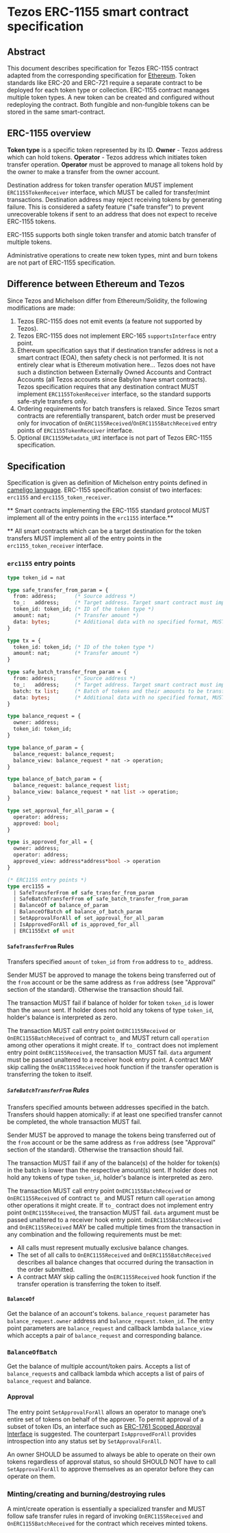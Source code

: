 # Tezos ERC-1155 smart contract specification

## Abstract

This document describes specification for Tezos ERC-1155 contract adapted from the
corresponding specification for [Ethereum](https://eips.ethereum.org/EIPS/eip-1155).
Token standards like ERC-20 and ERC-721 require a separate contract to be deployed for each
token type or collection. ERC-1155 contract manages multiple token types. A new token can be
created and configured without redeploying the contract. Both fungible and non-fungible tokens
can be stored in the same smart-contract.

## ERC-1155 overview

**Token type** is a specific token represented by its ID. **Owner** - Tezos address which can
hold tokens. **Operator** - Tezos address which initiates token transfer operation. **Operator**
must be approved to manage all tokens hold by the owner to make a transfer from the owner account.

Destination address for token transfer operation MUST implement `ERC1155TokenReceiver` interface,
which MUST be called for transfer/mint transactions. Destination address may reject receiving
tokens by generating failure. This is considered a safety feature ("safe transfer") to prevent
unrecoverable tokens if sent to an address that does not expect to receive ERC-1155 tokens.

ERC-1155 supports both single token transfer and atomic batch transfer of multiple tokens.

Administrative operations to create new token types, mint and burn tokens are not part of ERC-1155
specification.

## Difference between Ethereum and Tezos

Since Tezos and Michelson differ from Ethereum/Solidity, the following modifications are made:

1. Tezos ERC-1155 does not emit events (a feature not supported by Tezos).
2. Tezos ERC-1155 does not implement ERC-165 `supportsInterface` entry point.
3. Ethereum specification says that if destination transfer address is not a smart contract (EOA),
then safety check is not performed. It is not entirely clear what is Ethereum motivation here...
Tezos does not have such a distinction between Externally Owned Accounts and Contract Accounts (all
Tezos accounts since Babylon have smart contracts). Tezos specification requires that any destination
contract MUST implement `ERC1155TokenReceiver` interface, so the standard supports safe-style transfers
only.
4. Ordering requirements for batch transfers is relaxed. Since Tezos smart contracts are referentially
transparent, batch order must be preserved only for invocation of `OnERC1155Received`/`OnERC1155BatchReceived`
entry points of `ERC1155TokenReceiver` interface.
5. Optional `ERC1155Metadata_URI` interface is not part of Tezos ERC-1155 specification.

## Specification

Specification is given as definition of Michelson entry points defined in [cameligo language](https://ligolang.org).
ERC-1155 specification consist of two interfaces: `erc1155` and `erc1155_token_receiver`.

** Smart contracts implementing the ERC-1155 standard protocol MUST implement all of the entry points
in the `erc1155` interface.**

** All smart contracts which can be a target destination for the token transfers MUST implement all of the
entry points in the `erc1155_token_receiver` interface.

### `erc1155` entry points

```ocaml
type token_id = nat

type safe_transfer_from_param = {
  from: address;      (* Source address *)
  to_:   address;     (* Target address. Target smart contract must implement entry points from `erc1155_receiver` interface *)
  token_id: token_id; (* ID of the token type *)
  amount: nat;        (* Transfer amount *)
  data: bytes;        (* Additional data with no specified format, MUST be sent unaltered in call to `OnERC1155Received` on `to_` *)
}

type tx = {
  token_id: token_id; (* ID of the token type *)
  amount: nat;        (* Transfer amount *)
}

type safe_batch_transfer_from_param = {
  from: address;      (* Source address *)
  to_:   address;     (* Target address. Target smart contract must implement entry points from `erc1155_receiver` interface *)
  batch: tx list;     (* Batch of tokens and their amounts to be transferred *)
  data: bytes;        (* Additional data with no specified format, MUST be sent unaltered in call to `OnERC1155BatchReceived` on `to_` *)
}

type balance_request = {
  owner: address;
  token_id: token_id;
}

type balance_of_param = {
  balance_request: balance_request;
  balance_view: balance_request * nat -> operation;
}

type balance_of_batch_param = {
  balance_request: balance_request list;
  balance_view: balance_request * nat list -> operation;
}

type set_approval_for_all_param = {
  operator: address;
  approved: bool;
}

type is_approved_for_all = {
  owner: address;
  operator: address;
  approved_view: address*address*bool -> operation
}

(* ERC1155 entry points *)
type erc1155 =
  | SafeTransferFrom of safe_transfer_from_param
  | SafeBatchTransferFrom of safe_batch_transfer_from_param
  | BalanceOf of balance_of_param
  | BalanceOfBatch of balance_of_batch_param
  | SetApprovalForAll of set_approval_for_all_param
  | IsApprovedForAll of is_approved_for_all
  | ERC1155Ext of unit
```

#### `SafeTransferFrom` Rules

Transfers specified `amount` of `token_id` from `from` address to `to_` address.

Sender MUST be approved to manage the tokens being transferred out of the `from` account or be the same address as `from`
address (see "Approval" section of the standard). Otherwise the transaction should fail.

The transaction MUST fail if balance of holder for token `token_id` is lower than the `amount` sent. If
holder does not hold any tokens of type `token_id`, holder's balance is interpreted as zero.

The transaction MUST call entry point `OnERC1155Received` or `OnERC1155BatchReceived` of contract `to_` and MUST return
call `operation` among other operations it might create. If `to_` contract does not implement entry point `OnERC1155Received`,
the transaction MUST fail. `data` argument must be passed unaltered to a receiver hook entry point. A contract MAY skip calling
the `OnERC1155Received` hook function if the transfer operation is transferring the token to itself.

##### `SafeBatchTransferFrom` Rules

Transfers specified amounts between addresses specified in the batch. Transfers should happen atomically: if at least one
specified transfer cannot be completed, the whole transaction MUST fail.

Sender MUST be approved to manage the tokens being transferred out of the `from` account or be the same address as `from`
address (see "Approval" section of the standard). Otherwise the transaction should fail.

The transaction MUST fail if any of the balance(s) of the holder for token(s) in the batch is lower than the respective
amount(s) sent. If holder does not hold any tokens of type `token_id`, holder's balance is interpreted as zero.

The transaction MUST call entry point `OnERC1155BatchReceived` or `OnERC1155Received` of contract `to_` and MUST return
call `operation` among other operations it might create. If `to_` contract does not implement entry point `OnERC1155Received`,
the transaction MUST fail. `data` argument must be passed unaltered to a receiver hook entry point.
`OnERC1155BatchReceived` and `OnERC1155Received` MAY be called multiple times from the transaction in any combination and
the following requirements must be met:

* All calls must represent mutually exclusive balance changes.
* The set of all calls to `OnERC1155Received` and `OnERC1155BatchReceived` describes all balance changes that occurred during
the transaction in the order submitted.
* A contract MAY skip calling the `OnERC1155Received` hook function if the transfer operation is transferring the token to itself.

#### `BalanceOf`

Get the balance of an account's tokens. `balance_request` parameter has `balance_request.owner` address and `balance_request.token_id`.
The entry point parameters are `balance_request` and callback lambda `balance_view` which accepts a pair of `balance_request` and
corresponding balance.

### `BalanceOfBatch`

Get the balance of multiple account/token pairs. Accepts a list of `balance_request`s and callback lambda which accepts a list of pairs of
`balance_request` and balance.

#### Approval

The entry point `SetApprovalForAll` allows an operator to manage one’s entire set of tokens on behalf of the approver. To permit approval
of a subset of token IDs, an interface such as [ERC-1761 Scoped Approval Interface](https://eips.ethereum.org/EIPS/eip-1761) is suggested.
The counterpart `IsApprovedForAll` provides introspection into any status set by `SetApprovalForAll`.

An owner SHOULD be assumed to always be able to operate on their own tokens regardless of approval status, so should SHOULD NOT have to
call `SetApprovalForAll` to approve themselves as an operator before they can operate on them.

### Minting/creating and burning/destroying rules

A mint/create operation is essentially a specialized transfer and MUST follow safe transfer rules in regard of invoking `OnERC1155Received`
and `OnERC1155BatchReceived` for the contract which receives minted tokens.
